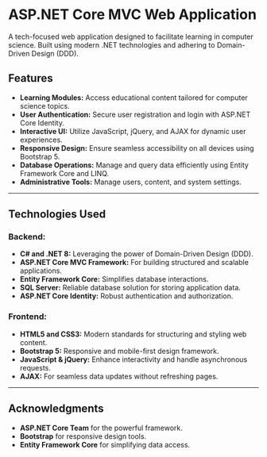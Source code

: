 # ASP.NET Core MVC Web Application

A tech-focused web application designed to facilitate learning in computer science. Built using modern .NET technologies and adhering to Domain-Driven Design (DDD).

## Features

- **Learning Modules:** Access educational content tailored for computer science topics.
- **User Authentication:** Secure user registration and login with ASP.NET Core Identity.
- **Interactive UI:** Utilize JavaScript, jQuery, and AJAX for dynamic user experiences.
- **Responsive Design:** Ensure seamless accessibility on all devices using Bootstrap 5.
- **Database Operations:** Manage and query data efficiently using Entity Framework Core and LINQ.
- **Administrative Tools:** Manage users, content, and system settings.

---

## Technologies Used

### Backend:
- **C# and .NET 8:** Leveraging the power of Domain-Driven Design (DDD).
- **ASP.NET Core MVC Framework:** For building structured and scalable applications.
- **Entity Framework Core:** Simplifies database interactions.
- **SQL Server:** Reliable database solution for storing application data.
- **ASP.NET Core Identity:** Robust authentication and authorization.

### Frontend:
- **HTML5 and CSS3:** Modern standards for structuring and styling web content.
- **Bootstrap 5:** Responsive and mobile-first design framework.
- **JavaScript & jQuery:** Enhance interactivity and handle asynchronous requests.
- **AJAX:** For seamless data updates without refreshing pages.
---

## Acknowledgments
- **ASP.NET Core Team** for the powerful framework.
- **Bootstrap** for responsive design tools.
- **Entity Framework Core** for simplifying data access.

